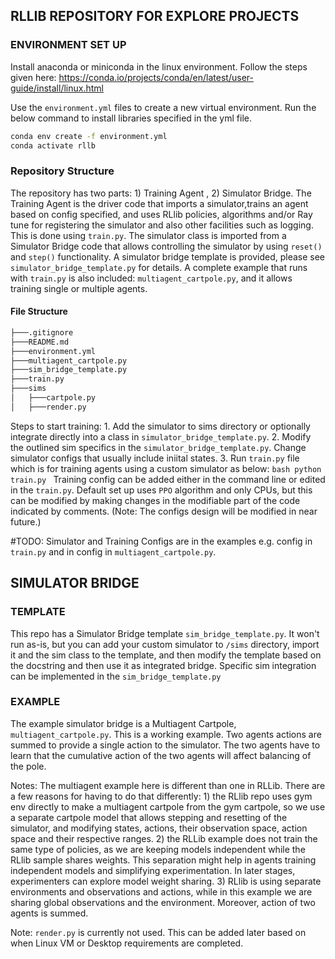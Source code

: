 ## RLLIB REPOSITORY FOR EXPLORE PROJECTS

### ENVIRONMENT SET UP

Install anaconda or miniconda in the linux environment.
Follow the steps given here: https://conda.io/projects/conda/en/latest/user-guide/install/linux.html


Use the `environment.yml` files to create a new virtual environment. Run the below command to install libraries specified in the yml file.
```bash
conda env create -f environment.yml
conda activate rllb
```

### Repository Structure
The repository has two parts: 1) Training Agent , 2) Simulator Bridge. The Training Agent is the driver code that imports a simulator,trains an agent based on config specified, and uses RLlib policies, algorithms and/or Ray tune for registering the simulator and also other facilities such as logging. This is done using `train.py`. The simulator class is imported from a Simulator Bridge code that allows controlling the simulator by using `reset()` and `step()` functionality. A simulator bridge template is provided, please see `simulator_bridge_template.py` for details. A complete example that runs with `train.py` is also included: `multiagent_cartpole.py`, and it allows training single or multiple agents.

#### File Structure
```bash
├───.gitignore
├───README.md
├───environment.yml
├───multiagent_cartpole.py
├───sim_bridge_template.py
├───train.py
├───sims
│   ├───cartpole.py
│   ├───render.py
```
 
Steps to start training:
    1. Add the simulator to sims directory or optionally integrate directly into a class in `simulator_bridge_template.py`.
    2. Modify the outlined sim specifics in the `simulator_bridge_template.py`. Change simulator configs that usually include iniital states.
    3. Run `train.py` file which is for training agents using a custom simulator as below:
        ```bash
            python train.py
        ```
    Training config can be added either in the command line or edited in the `train.py`. Default set up uses `PPO` algorithm and only CPUs, but this can be modified by making changes in the modifiable part of the code indicated by comments.
    (Note: The configs design will be modified in near future.)

#TODO: Simulator and Training Configs are in the examples e.g. config in `train.py` and in config in `multiagent_cartpole.py`.

## SIMULATOR BRIDGE

### TEMPLATE
This repo has a Simulator Bridge template `sim_bridge_template.py`. It won't run as-is, but you can add your custom simulator to `/sims` directory, import it and the sim class to the template, and then modify the template based on the docstring and then use it as integrated bridge. Specific sim integration can be implemented in the `sim_bridge_template.py`

### EXAMPLE

The example simulator bridge is a Multiagent Cartpole, `multiagent_cartpole.py`. This is a working example. Two agents actions are summed to provide a single action to the simulator. The two agents have to learn that the cumulative action of the two agents will affect balancing of the pole.

Notes: The multiagent example here is different than one in RLLib. There are a few reasons for having to do that differently: 
    1) the RLlib  repo uses gym env directly to make a multiagent cartpole from the gym cartpole, so we use a separate cartpole model that allows stepping and resetting of the simulator, and modifying states, actions, their observation space, action space and their respective ranges. 
    2) the RLLib example does not train the same type of policies, as we are keeping models independent while the RLlib sample shares weights. This separation might help in agents training independent models and simplifying experimentation. In later stages, experimenters can explore model weight sharing. 
    3) RLlib is using separate environments and observations and actions, while in this example we are sharing global observations and the environment. Moreover, action of two agents is summed.

Note: `render.py` is currently not used. This can be added later based on when Linux VM or Desktop requirements are completed.